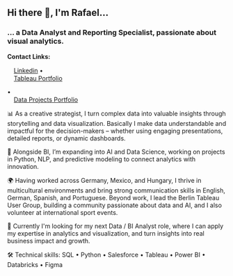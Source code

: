 ## Hi there 👋, I'm Rafael...
### ... a Data Analyst and Reporting Specialist, passionate about visual analytics.


<b>Contact Links:</b> <p align="left"> 
<a href="https://www.linkedin.com/in/rafa-sandoval/"><img src="https://img.icons8.com/color/96/000000/linkedin-circled.png" height="15"/>Linkedin</a>  •  
<a href="https://public.tableau.com/app/profile/rafael.sandoval/"><img src="https://img.icons8.com/color/96/000000/internet.png" height="15"/>Tableau Portfolio</a></p>  •  
<a href="https://troopl.com/rafa-sandoval"><img src="https://img.icons8.com/color/96/000000/internet.png" height="15"/>Data Projects Portfolio</a></p>



📊 As a creative strategist, I turn complex data into valuable insights through storytelling and data visualization. Basically I make data understandable and impactful for the decision-makers – whether using engaging presentations, detailed reports, or dynamic dashboards.

🤖 Alongside BI, I’m expanding into AI and Data Science, working on projects in Python, NLP, and predictive modeling to connect analytics with innovation.

🌍 Having worked across Germany, Mexico, and Hungary, I thrive in multicultural environments and bring strong communication skills in English, German, Spanish, and Portuguese. Beyond work, I lead the Berlin Tableau User Group, building a community passionate about data and AI, and I also volunteer at international sport events.

🚀 Currently I'm looking for my next Data / BI Analyst role, where I can apply my expertise in analytics and visualization, and turn insights into real business impact and growth.

🛠️ Technical skills: SQL • Python • Salesforce • Tableau • Power BI • Databricks • Figma
